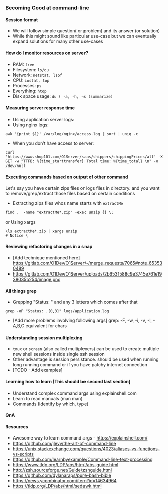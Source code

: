 ### Becoming Good at command-line

#### Session format

* We will follow simple question( or problem) and its answer (or solution)
* While this might sound like particular use-case but we can eventually expand solutions for many other use-cases

#### How do I monitor resources on server?

* RAM: `free`
* Filesystem: `ls/du`
* Network: `netstat, lsof `
* CPU: `iostat, top`
* Processes: `ps`
* Everything: `htop`
* Disk space usage: `du ( -a, -h, -s (summarize)`


#### Measuring server response time

* Using application server logs:
* Using nginx logs: 
```
awk '{print $1}' /var/log/nginx/access.log | sort | uniq -c
```
* When you don’t have access to server: 
```
curl 'https://www.shop101.com/O1Server/saas/shippers/shippingPrices/all' -X GET -w "TTFB: %{time_starttransfer} Total time: %{time_total} \n" -o /dev/null
```

#### Executing commands based on output of other command

Let's say you have certain zips files or logs files in directory. and you want to remove/grep/extract those files based on certain conditions

* Extracting zips files whos name starts with `extractMe`
```
find .  -name "extractMe*.zip" -exec unzip {} \; 
```
or Using xargs
```
\ls extractMe*.zip | xargs unzip 
# Notice \
```

#### Reviewing refactoring changes in a snap

* [Add technique mentioned here] https://gitlab.com/O1Dev/O1Server/-/merge_requests/7065#note_653530489
* https://gitlab.com/O1Dev/O1Server/uploads/2b6531588c9e3745e761e1938035b254/image.png

#### All things grep

* Grepping "Status: " and any 3 letters which comes after that  
```
grep -oP "Status: .{0,3}" logs/application.log
```
* [Add more problems involving following args]  grep: -F, -w, -i, -v, -l, -A,B,C equivalent for chars

#### Understanding session multiplexing

* `tmux` or `screen` (also called multiplexers) can be used to create multiple new shell sessions inside single ssh session  
* Other advantage is session persistance. should be used when running long running command or if you have patchy internet connection
* [TODO - Add examples]

#### Learning how to learn [This should be second last section]

* Understand complex command args using explainshell.com
* Learn to read manuals (man man)
* Commands (Identify by which, type)

#### QnA

#### Resources

* Awesome way to learn command args - https://explainshell.com/
* https://github.com/jlevy/the-art-of-command-line
* https://unix.stackexchange.com/questions/4023/aliases-vs-functions-vs-scripts 
* https://github.com/learnbyexample/Command-line-text-processing
* https://www.tldp.org/LDP/abs/html/abs-guide.html 
* http://zsh.sourceforge.net/Guide/zshguide.html 
* https://github.com/dylanaraps/pure-bash-bible 
* https://news.ycombinator.com/item?id=14634964 
* https://tldp.org/LDP/abs/html/sedawk.html 
